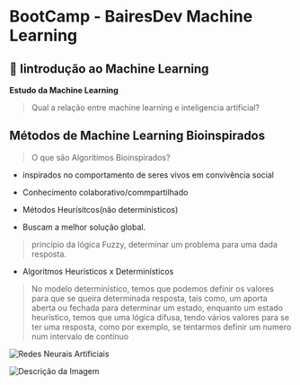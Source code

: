 # BootCamp -  BairesDev Machine Learning

## 📌 Iintrodução ao Machine Learning


**Estudo da Machine Learning**

> Qual a relação entre machine learning e inteligencia artificial?


## Métodos de Machine Learning Bioinspirados

> O que são Algoritimos Bioinspirados?

- inspirados no comportamento de seres vivos em convivência social

- Conhecimento colaborativo/commpartilhado

- Métodos Heurísitcos(não determinísticos)

- Buscam a melhor solução global.

> princípio da lógica Fuzzy, determinar um problema para uma dada resposta.


- Algoritmos Heurísticos x Determinísticos


> No modelo determinístico, temos que podemos definir os valores para que se queira determinada resposta, tais como, um aporta aberta ou fechada para determinar um estado, enquanto um estado heurístico, temos que uma lógica difusa, tendo vários valores para se ter uma resposta, como por exemplo, se tentarmos definir um numero num intervalo de contínuo


![Redes Neurais Artificiais](imagens/redesneuraisarticiais)

![Descrição da Imagem](imagens/redesneuraisarticiais)